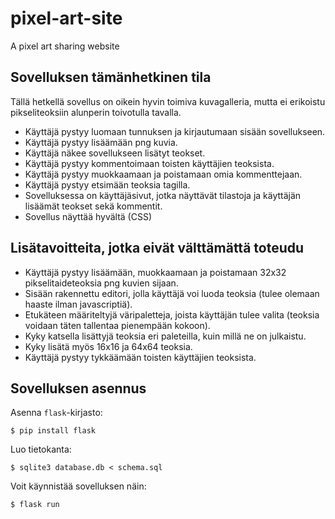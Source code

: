 # pixel-art-site
A pixel art sharing website

## Sovelluksen tämänhetkinen tila

Tällä hetkellä sovellus on oikein hyvin toimiva kuvagalleria, mutta ei erikoistu pikseliteoksiin alunperin toivotulla tavalla.

* Käyttäjä pystyy luomaan tunnuksen ja kirjautumaan sisään sovellukseen.
* Käyttäjä pystyy lisäämään png kuvia.
* Käyttäjä näkee sovellukseen lisätyt teokset.
* Käyttäjä pystyy kommentoimaan toisten käyttäjien teoksista.
* Käyttäjä pystyy muokkaamaan ja poistamaan omia kommenttejaan.
* Käyttäjä pystyy etsimään teoksia tagilla.
* Sovelluksessa on käyttäjäsivut, jotka näyttävät tilastoja ja käyttäjän lisäämät teokset sekä kommentit.
* Sovellus näyttää hyvältä (CSS)

## Lisätavoitteita, jotka eivät välttämättä toteudu

* Käyttäjä pystyy lisäämään, muokkaamaan ja poistamaan 32x32 pikselitaideteoksia png kuvien sijaan.
* Sisään rakennettu editori, jolla käyttäjä voi luoda teoksia (tulee olemaan haaste ilman javascriptiä).
* Etukäteen määriteltyjä väripaletteja, joista käyttäjän tulee valita (teoksia voidaan täten tallentaa pienempään kokoon).
* Kyky katsella lisättyjä teoksia eri paleteilla, kuin millä ne on julkaistu.
* Kyky lisätä myös 16x16 ja 64x64 teoksia.
* Käyttäjä pystyy tykkäämään toisten käyttäjien teoksista.

## Sovelluksen asennus

Asenna `flask`-kirjasto:

```
$ pip install flask
```

Luo tietokanta:

```
$ sqlite3 database.db < schema.sql
```

Voit käynnistää sovelluksen näin:

```
$ flask run
```